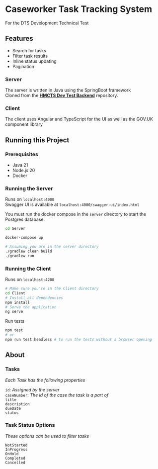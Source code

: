 # Caseworker Task Tracking System

For the DTS Development Technical Test

## Features

* Search for tasks
* Filter task results
* Inline status updating
* Pagination


### Server

The server is written in Java using the SpringBoot framework \
Cloned from the [**HMCTS Dev Test Backend**](https://github.com/hmcts/hmcts-dev-test-backend/tree/master) repository.

### Client

The client uses Angular and TypeScript for the UI as well as the GOV.UK component library


## Running this Project

### Prerequisites

- Java 21
- Node.js 20
- Docker

### Running the Server

Runs on `localhost:4000` \
Swagger UI is available at `localhost:4000/swagger-ui/index.html`

You must run the docker compose in the `server` directory to start the Postgres database.

```bash
cd Server
```

```bash
docker-compose up
```

```bash
# Assuming you are in the server directory
./gradlew clean build
./gradlew run
```

### Running the Client

Runs on `localhost:4200`

```bash
# Make sure you're in the Client directory
cd Client
# Install all dependencies
npm install
# Serve the application
ng serve
```

Run tests
```bash
npm test
# or
npm run test:headless # to run the tests without a browser opening
```

## About

### Tasks

*Each Task has the following properties*

`id`: *Assigned by the server*\
`caseNumber`: *The id of the case the task is a part of*\
`title`\
`description`\
`dueDate`\
`status`

### Task Status Options

*These options can be used to filter tasks*

`NotStarted`\
`InProgress`\
`OnHold`\
`Completed`\
`Cancelled`
